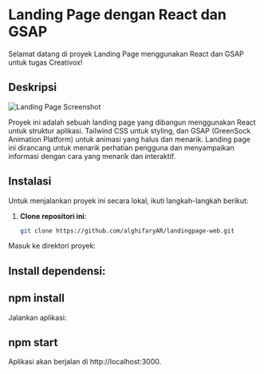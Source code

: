 # Landing Page dengan React dan GSAP

Selamat datang di proyek Landing Page menggunakan React dan GSAP untuk tugas Creativox!

## Deskripsi

![Landing Page Screenshot](screenshotLP.png)

Proyek ini adalah sebuah landing page yang dibangun menggunakan React untuk struktur aplikasi. Tailwind CSS untuk styling, dan GSAP (GreenSock Animation Platform) untuk animasi yang halus dan menarik. Landing page ini dirancang untuk menarik perhatian pengguna dan menyampaikan informasi dengan cara yang menarik dan interaktif.

## Instalasi

Untuk menjalankan proyek ini secara lokal, ikuti langkah-langkah berikut:

1. **Clone repositori ini**:
   ```sh
   git clone https://github.com/alghifaryAR/landingpage-web.git
   
   ```
Masuk ke direktori proyek:
## Install dependensi:

## npm install

Jalankan aplikasi:

## npm start

Aplikasi akan berjalan di http://localhost:3000.

